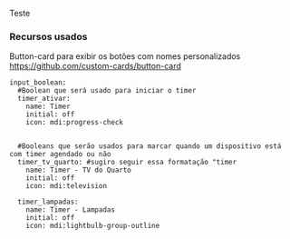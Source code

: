 Teste

### Recursos usados
Button-card para exibir os botões com nomes personalizados
https://github.com/custom-cards/button-card




```
input_boolean:
  #Boolean que será usado para iniciar o timer
  timer_ativar:
    name: Timer
    initial: off
    icon: mdi:progress-check


  #Booleans que serão usados para marcar quando um dispositivo está com timer agendado ou não
  timer_tv_quarto: #sugiro seguir essa formatação "timer
    name: Timer - TV do Quarto
    initial: off
    icon: mdi:television

  timer_lampadas:
    name: Timer - Lampadas
    initial: off
    icon: mdi:lightbulb-group-outline
```
